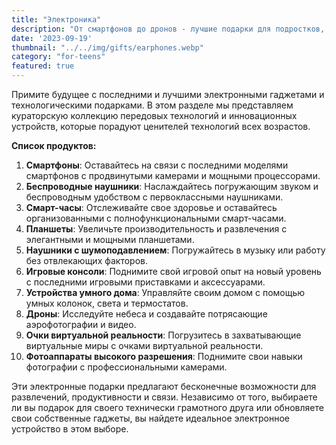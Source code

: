 ```yaml
---
title: "Электроника"
description: "От смартфонов до дронов - лучшие подарки для подростков, которые следят за новинками в мире электроники"
date: '2023-09-19'
thumbnail: "../../img/gifts/earphones.webp"
category: "for-teens"
featured: true
---
```

Примите будущее с последними и лучшими электронными гаджетами и технологическими подарками. В этом разделе мы представляем кураторскую коллекцию передовых технологий и инновационных устройств, которые порадуют ценителей технологий всех возрастов.

**Список продуктов:**
1. **Смартфоны**: Оставайтесь на связи с последними моделями смартфонов с продвинутыми камерами и мощными процессорами.
2. **Беспроводные наушники**: Наслаждайтесь погружающим звуком и беспроводным удобством с первоклассными наушниками.
3. **Смарт-часы**: Отслеживайте свое здоровье и оставайтесь организованными с полнофункциональными смарт-часами.
4. **Планшеты**: Увеличьте производительность и развлечения с элегантными и мощными планшетами.
5. **Наушники с шумоподавлением**: Погружайтесь в музыку или работу без отвлекающих факторов.
6. **Игровые консоли**: Поднимите свой игровой опыт на новый уровень с последними игровыми приставками и аксессуарами.
7. **Устройства умного дома**: Управляйте своим домом с помощью умных колонок, света и термостатов.
8. **Дроны**: Исследуйте небеса и создавайте потрясающие аэрофотографии и видео.
9. **Очки виртуальной реальности**: Погрузитесь в захватывающие виртуальные миры с очками виртуальной реальности.
10. **Фотоаппараты высокого разрешения**: Поднимите свои навыки фотографии с профессиональными камерами.

Эти электронные подарки предлагают бесконечные возможности для развлечений, продуктивности и связи. Независимо от того, выбираете ли вы подарок для своего технически грамотного друга или обновляете свои собственные гаджеты, вы найдете идеальное электронное устройство в этом выборе.
